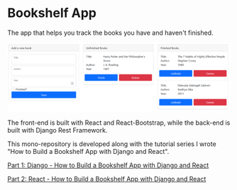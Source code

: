 # Bookshelf App
The app that helps you track the books you have and haven't finished.

![Preview of the app](preview.png "Preview")

The front-end is built with React and React-Bootstrap, while the back-end is built with
Django Rest Framework.

This mono-repository is developed along with the tutorial series I wrote
"How to Build a Bookshelf App with Django and React".


[Part 1: Django - How to Build a Bookshelf App with Django and React](https://python.plainenglish.io/how-to-build-a-bookshelf-app-with-django-and-react-part-1-e020b0f28e6b)

[Part 2: React - How to Build a Bookshelf App with Django and React](https://python.plainenglish.io/how-to-build-a-bookshelf-app-with-django-and-react-f509ce92adba)

